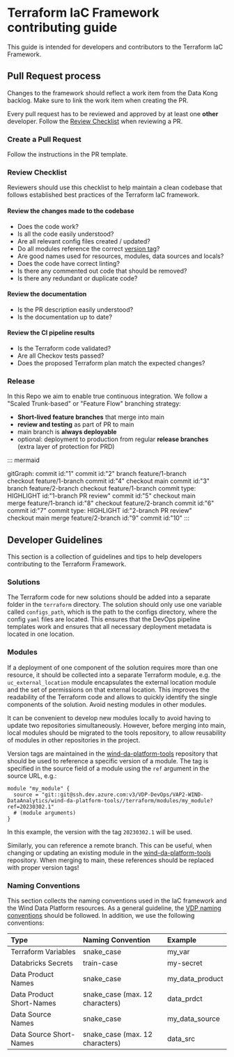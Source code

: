# Terraform IaC Framework contributing guide

 This guide is intended for developers and contributors to the Terraform IaC
 Framework.

## Pull Request process

Changes to the framework should reflect a work item from the Data Kong
backlog. Make sure to link the work item when creating the PR.

Every pull request has to be reviewed and approved by at least one **other**
developer. Follow the [Review Checklist](#review-checklist) when reviewing a PR.

### Create a Pull Request

Follow the instructions in the PR template.

### Review Checklist

Reviewers should use this checklist to help maintain a clean codebase that
follows established best practices of the Terraform IaC framework.

#### Review the changes made to the codebase

- Does the code work?
- Is all the code easily understood?
- Are all relevant config files created / updated?
- Do all modules reference the correct [version tag](#modules)?
- Are good names used for resources, modules, data sources and locals?
- Does the code have correct linting?
- Is there any commented out code that should be removed?
- Is there any redundant or duplicate code?

#### Review the documentation

- Is the PR description easily understood?
- Is the documentation up to date?

#### Review the CI pipeline results

- Is the Terraform code validated?
- Are all Checkov tests passed?
- Does the proposed Terraform plan match the expected changes?

### Release

In this Repo we aim to enable true continuous integration. We follow a "Scaled
Trunk-based" or "Feature Flow" branching strategy:

- **Short-lived feature branches** that merge into main
- **review and testing** as part of PR to main
- main branch is **always deployable**
- optional: deployment to production from regular **release branches** (extra layer of protection for PRD)

::: mermaid

gitGraph:
  commit id:"1"
  commit id:"2"
  branch feature/1-branch
  checkout feature/1-branch
  commit id:"4"
  checkout main
  commit id:"3"
  branch feature/2-branch
  checkout feature/1-branch
  commit type: HIGHLIGHT id:"1-branch PR review"
  commit id:"5"
  checkout main
  merge feature/1-branch id:"8"
  checkout feature/2-branch
  commit id:"6"
  commit id:"7"
  commit type: HIGHLIGHT id:"2-branch PR review"
  checkout main
  merge feature/2-branch id:"9"
  commit id:"10"
:::

## Developer Guidelines

This section is a collection of guidelines and tips to help developers
contributing to the Terraform Framework.

### Solutions

The Terraform code for new solutions should be added into a separate folder in
the `terraform` directory. The solution should only use one variable called
`configs_path`, which is the path to the configs directory, where the config
`yaml` files are located. This ensures that the DevOps pipeline templates work
and ensures that all necessary deployment metadata is located in one location.

### Modules

If a deployment of one component of the solution requires more than one
resource, it should be collected into a separate Terraform module, e.g. the
`uc_external_location` module encapsulates the external location module and the
set of permissions on that external location. This improves the readability of
the Terraform code and allows to quickly identify the single components of the
solution. Avoid nesting modules in other modules.

It can be convenient to develop new modules locally to avoid having to update
two repositories simultaneously. However, before merging into main, local
modules should be migrated to the tools repository, to allow reusability of
modules in other repositories in the project.

Version tags are maintained in the
[wind-da-platform-tools](https://dev.azure.com/VDP-DevOps/VAP2-WIND-DataAnalytics/_git/wind-da-platform-tools)
repository that should be used to reference a specific version of a module. The
tag is specified in the source field of a module using the `ref` argument in the
source URL, e.g.:

```hcl
module "my_module" {
  source = "git::git@ssh.dev.azure.com:v3/VDP-DevOps/VAP2-WIND-DataAnalytics/wind-da-platform-tools//terraform/modules/my_module?ref=20230302.1"
  # (module arguments)
}
```

In this example, the version with the tag `20230302.1` will be used.

Similarly, you can reference a remote branch. This can be useful, when changing
or updating an existing module in the
[wind-da-platform-tools](https://dev.azure.com/VDP-DevOps/VAP2-WIND-DataAnalytics/_git/wind-da-platform-tools)
repository. When merging to main, these references should be replaced with
proper version tags!

### Naming Conventions

This section collects the naming conventions used in the IaC framework and the
Wind Data Platform resources. As a general guideline, the [VDP naming
conventions](https://vattenfall.sharepoint.com/sites/VDPAzureWiki/SitePages/Vattenfall-Naming-Conventions.aspx?web=1)
should be followed. In addition, we use the following conventions:

| Type | Naming Convention | Example |
|:--|:--|:--|
| Terraform Variables | snake_case | my_var |
| Databricks Secrets | train-case | my-secret |
| Data Product Names | snake_case | my_data_product |
| Data Product Short-Names | snake_case (max. 12 characters) | data_prdct |
| Data Source Names | snake_case | my_data_source |
| Data Source Short-Names | snake_case (max. 12 characters) | data_src |
